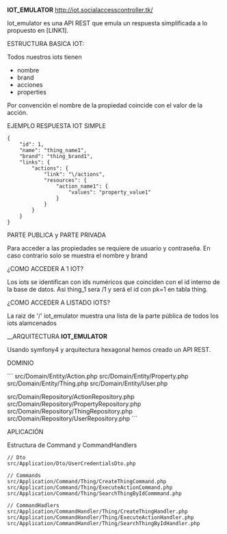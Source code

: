__IOT_EMULATOR__ http://iot.socialaccesscontroller.tk/


Iot_emulator es una API REST que emula un respuesta simplificada a lo propuesto en [LINK1].


ESTRUCTURA BASICA IOT:

Todos nuestros iots tienen

- nombre
- brand
- acciones
- properties

Por convención el nombre de la propiedad coincide con el valor de la acción. 


EJEMPLO RESPUESTA IOT SIMPLE



```
{
	"id": 1,
	"name": "thing_name1",
	"brand": "thing_brand1",
	"links": {
		"actions": {
			"link": "\/actions",
			"resources": {
				"action_name1": {
					"values": "property_value1"
				}
			}
		}
	}
}
```

PARTE PUBLICA y PARTE PRIVADA

Para acceder a las propiedades se requiere de usuario y contraseña. En caso contrario solo se muestra el nombre y brand 

¿COMO ACCEDER A 1 IOT?

Los iots se identifican con ids numéricos que coinciden con el id interno de la base de datos. Asi thing_1 sera /1 y será el id con pk=1 en tabla thing.

¿COMO ACCEDER A LISTADO IOTS?

La raiz de '/' iot_emulator muestra una lista de la parte pública de todos los iots alamcenados


__ARQUITECTURA __IOT_EMULATOR__

Usando symfony4 y arquitectura hexagonal hemos creado un API REST.

DOMINIO



´´´
src/Domain/Entity/Action.php
src/Domain/Entity/Property.php
src/Domain/Entity/Thing.php
src/Domain/Entity/User.php

src/Domain/Repository/ActionRepository.php
src/Domain/Repository/PropertyRepository.php
src/Domain/Repository/ThingRepository.php
src/Domain/Repository/UserRepository.php
´´´


APLICACIÓN

Estructura de Command y CommandHandlers

```
// Dto
src/Application/Dto/UserCredentialsDto.php

// Commands
src/Application/Command/Thing/CreateThingCommand.php
src/Application/Command/Thing/ExecuteActionCommand.php
src/Application/Command/Thing/SearchThingByIdCommmand.php

// CommandHadlers
src/Application/CommandHandler/Thing/CreateThingHandler.php 
src/Application/CommandHandler/Thing/ExecuteActionHandler.php
src/Application/CommandHandler/Thing/SearchThingByIdHandler.php
```


